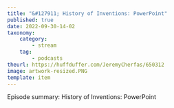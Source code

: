 ```yaml
---
title: "&#127911; History of Inventions: PowerPoint"
published: true
date: 2022-09-30-14-02
taxonomy:
    category:
        - stream
    tag:
        - podcasts
theurl: https://huffduffer.com/JeremyCherfas/650312
image: artwork-resized.PNG
template: item
---
```


Episode summary: History of Inventions: PowerPoint
